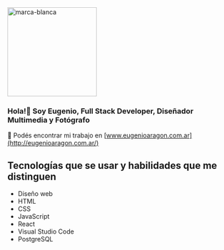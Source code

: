 <img src="https://user-images.githubusercontent.com/97991009/234075029-ff89ee90-67d8-4afa-b128-3a115f0234fd.png" alt="marca-blanca" width="200"/> 

### Hola!👋 Soy Eugenio, Full Stack Developer, Diseñador Multimedia y Fotógrafo

🔭 Podés encontrar mi trabajo en [www.eugenioaragon.com.ar](http://eugenioaragon.com.ar/)


## Tecnologías que se usar y habilidades que me distinguen

  - <i class="fas fa-palette"></i> Diseño web
  - <i class="fab fa-html5"></i> HTML
  - <i class="fab fa-css3"></i> CSS
  - <i class="fa fa-js"></i> JavaScript
  - <i class="fab fa-react"></i> React
  - <i class="fas fa-code"></i> Visual Studio Code
  - <i class="fas fa-database"></i> PostgreSQL
  


<!--
**euaragon/euaragon** is a ✨ _special_ ✨ repository because its `README.md` (this file) appears on your GitHub profile.

Here are some ideas to get you started:

-  I’m currently working on ...
- 🌱 I’m currently learning ...
- 👯 I’m looking to collaborate on ...
- 🤔 I’m looking for help with ...
- 💬 Ask me about ...
- 📫 How to reach me: ...
- 😄 Pronouns: ...
- ⚡ Fun fact: ...
-->
